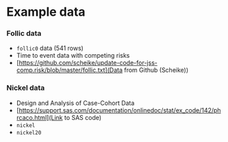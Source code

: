 # Example data


###  Follic data

* `follic0` data (541 rows)
* Time to event data with competing risks
* [https://github.com/scheike/update-code-for-jss-comp.risk/blob/master/follic.txt](Data from Github (Scheike))

### Nickel data

* Design and Analysis of Case-Cohort Data
* [https://support.sas.com/documentation/onlinedoc/stat/ex_code/142/phrcaco.html](Link to SAS code)
* `nickel`
* `nickel20`